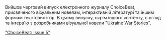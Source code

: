Вийшов черговий випуск електронного журналу ChoiceBeat, присвяченого візуальним новелам, інтерактивній літературі та іншим формам текстових ігор. В цьому випуску, окрім іншого контенту, є огляд та інтерв'ю з розробниками візуальної новели "Ukraine War Stories".

["ChoiceBeat: Issue 5"](https://willyelektrix.itch.io/choicebeat-issue-5)